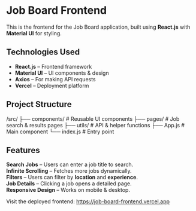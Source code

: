 # Job Board Frontend

This is the frontend for the Job Board application, built using **React.js** with **Material UI** for styling.

## **Technologies Used**
- **React.js** – Frontend framework
- **Material UI** – UI components & design
- **Axios** – For making API requests
- **Vercel** – Deployment platform

## **Project Structure**
/src/ 
├── components/ # Reusable UI components 
├── pages/ # Job search & results pages 
├── utils/ # API & helper functions 
├── App.js # Main component 
└── index.js # Entry point


## **Features**
 **Search Jobs** – Users can enter a job title to search.  
 **Infinite Scrolling** – Fetches more jobs dynamically.  
 **Filters** – Users can filter by **location** and **experience**.  
 **Job Details** – Clicking a job opens a detailed page.  
 **Responsive Design** – Works on mobile & desktop.  
 
Visit the deployed frontend:
https://job-board-frontend.vercel.app


